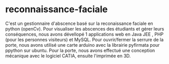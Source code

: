 # reconnaissance-faciale
C'est un gestionnaire d'abscence basé sur la reconaissance faciale en python (openCv). 
Pour visualiser les abscences des étudiants et gérer leurs conséquences, nous avons dévellopé 1 applications web en Java JEE , PHP (pour les personnes visiteurs)  et MySQL. Pour ouvrir/fermer la serrure de la porte, nous avons utilisé une carte arduino avec la librairie pyfirmata pour ppython sur ubuntu. Pour la porte, nous avons effectué une conception mécanique avec le logiciel CATIA, ensuite l'imprimée en 3D.
